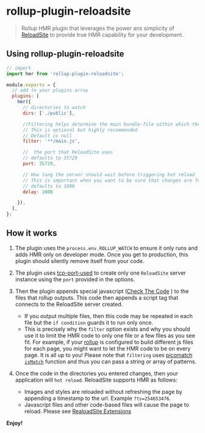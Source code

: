 <!--
 Copyright (c) 2023 Anthony Mugendi

 This software is released under the MIT License.
 https://opensource.org/licenses/MIT
-->

# rollup-plugin-reloadsite

> Rollup HMR plugin that leverages the power ans simplicity of [ReloadSite](https://www.npmjs.com/package/reloadsite) to provide true HMR capability for your development.

## Using rollup-plugin-reloadsite

```javascript
// import
import hmr from 'rollup-plugin-reloadsite';

module.exports = {
  // add to your plugins array
  plugins: [
    hmr({
      // directories to watch
      dirs: ['./public'],

      //Filtering helps determine the main bundle-file within which the hmr code is added. Otherwise it will be added to all files 
      // This is optional but highly recommended
      // Default is null
      filter: '**/main.js',

      //  the port that ReloadSite uses
      // defaults tp 35729
      port: 35729,

      // How long the server should wait before triggering hot reload
      // This is important when you want to be sure that changes are fully written
      // defaults to 1000
      delay: 1000

    }),
  ],
};
```

## How it works

1. The plugin uses the `process.env.ROLLUP_WATCH` to ensure it only runs and adds HMR only on developer mode. Once you get to production, this plugin should silently remove itself from your code.

2. The plugin uses [tcp-port-used](https://www.npmjs.com/package/tcp-port-used) to create only one `ReloadSite` server instance using the `port` provided in the options.

3. Then the plugin appends special javascript ([Check The Code](./src/plugin-append-script.js) ) to the files that rollup outputs. This code then appends a script tag that connects to the ReloadSite server created.
    - If you output multiple files, then this code may be repeated in each file but the `if condition` guards it to run only once.
    - This is precisely why the `filter` option exists and why you should use it to limit the HMR code to only one file or a few files as you see fit. For example, if your [rollup](https://www.npmjs.com/package/rollup) is configured to build different js files for each page, you might want to let the HMR code to be on every page. It is all up to you! Please note that `filtering` uses [picomatch](https://github.com/micromatch/picomatch) [`isMatch`](https://github.com/micromatch/picomatch#ismatch) function and thus you can pass a string or array of patterns.

4. Once the code in the directories you entered changes, then your application will `hot reload`. ReloadSite supports HMR as follows:
    - Images and styles are reloaded without refreshing the page by appending a timestamp to the url. Example `?ts=254653476`.
    - Javascript files and other code-based files will cause the page to reload. Please see [RealoadSite Extensions](https://github.com/mugendi/reloadsite#file-extensions)



**Enjoy!**